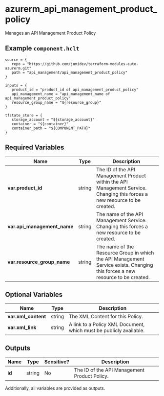 # azurerm_api_management_product_policy

Manages an API Management Product Policy

## Example `component.hclt`

```hcl
source = {
   repo = "https://github.com/jumidev/terraform-modules-auto-azurerm.git" 
   path = "api_management/api_management_product_policy" 
}

inputs = {
   product_id = "product_id of api_management_product_policy" 
   api_management_name = "api_management_name of api_management_product_policy" 
   resource_group_name = "${resource_group}" 
}

tfstate_store = {
   storage_account = "${storage_account}" 
   container = "${container}" 
   container_path = "${COMPONENT_PATH}" 
}

```

## Required Variables

| Name | Type |  Description |
| ---- | --------- |  ----------- |
| **var.product_id** | string |  The ID of the API Management Product within the API Management Service. Changing this forces a new resource to be created. | 
| **var.api_management_name** | string |  The name of the API Management Service. Changing this forces a new resource to be created. | 
| **var.resource_group_name** | string |  The name of the Resource Group in which the API Management Service exists. Changing this forces a new resource to be created. | 

## Optional Variables

| Name | Type |  Description |
| ---- | --------- |  ----------- |
| **var.xml_content** | string |  The XML Content for this Policy. | 
| **var.xml_link** | string |  A link to a Policy XML Document, which must be publicly available. | 



## Outputs

| Name | Type | Sensitive? | Description |
| ---- | ---- | --------- | --------- |
| **id** | string | No  | The ID of the API Management Product Policy. | 

Additionally, all variables are provided as outputs.
